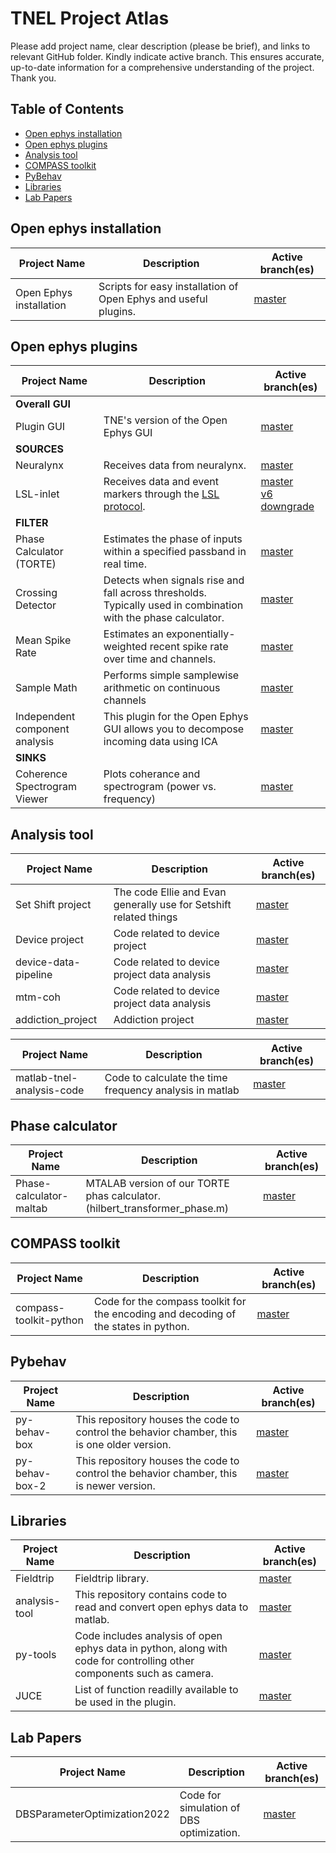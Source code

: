 # TNEL Project Atlas
Please add project name, clear description (please be brief), and links to relevant GitHub folder. Kindly indicate active branch. This ensures accurate, up-to-date information for a comprehensive understanding of the project. Thank you.


## Table of Contents
* [Open ephys installation](#open-ephys-plugins)
* [Open ephys plugins](#open-ephys-installation)
* [Analysis tool](#analysis-tool)
* [COMPASS toolkit](#compass-toolkit)
* [PyBehav](#pybehav)
* [Libraries](#libraries)
* [Lab Papers](#lab-papers)

## Open ephys installation
| Project Name | Description | Active branch(es) |
| --- | --- | --- |
| Open Ephys installation | Scripts for easy installation of Open Ephys and useful plugins. | [master](https://github.com/tne-lab/oep-installation.git)

## Open ephys plugins
| Project Name | Description | Active branch(es) |
| --- | --- | --- |
| **Overall GUI**| |  |
| Plugin GUI | TNE's version of the Open Ephys GUI  | [master](https://github.com/tne-lab/plugin-GUI) |
| **SOURCES**| |  |
| Neuralynx | Receives data from neuralynx. | [master](https://github.com/tne-lab/neuralynx-plugin.git)|
| LSL-inlet | Receives data and event markers through the [LSL protocol](https://labstreaminglayer.org/#/). | [master](https://github.com/tne-lab/LSL-inlet) <br /> [v6 downgrade](https://github.com/tne-lab/LSL-inlet/tree/v6-downgrade) |
| **FILTER**| |  |
| Phase Calculator (TORTE) | Estimates the phase of inputs within a specified passband in real time. | [master](https://github.com/tne-lab/TORTE.git)
| Crossing Detector | Detects when signals rise and fall across thresholds. Typically used in combination with the phase calculator.  | [master](https://github.com/tne-lab/crossing-detector) |
| Mean Spike Rate | Estimates an exponentially-weighted recent spike rate over time and channels. | [master](https://github.com/tne-lab/mean-spike-rate/tree/master) |
| Sample Math | Performs simple samplewise arithmetic on continuous channels  | [master](https://github.com/tne-lab/sample-math/tree/master) |
| Independent component analysis | This plugin for the Open Ephys GUI allows you to decompose incoming data using ICA | [master](https://github.com/tne-lab/ica-plugin.git) |
| **SINKS**| |  |
| Coherence Spectrogram Viewer | Plots coherance and spectrogram (power vs. frequency)  | [master](https://github.com/tne-lab/Coherence-Spectrogram-Viewer) |

## Analysis tool
| Project Name | Description | Active branch(es) |
| --- | --- | --- |
|Set Shift project|The code Ellie and Evan generally use for Setshift related things|[master](https://github.com/tne-lab/ee-lib)|
|Device project|Code related to device project|[master](https://github.com/tne-lab/ASIC-testing-v2.git)|
|device-data-pipeline|Code related to device project data analysis|[master](https://github.com/tne-lab/device-data-pipeline.git)|
|mtm-coh|Code related to device project data analysis|[master](https://github.com/tne-lab/mtm-coh.git)|
|addiction_project|Addiction project |[master](https://github.com/tne-lab/addiction_project2)|

| Project Name | Description | Active branch(es) |
| --- | --- | --- |
| matlab-tnel-analysis-code | Code to calculate the time frequency analysis in matlab | [master](https://github.com/tne-lab/matlab-tnel-analysis-code.git) |

## Phase calculator
| Project Name | Description | Active branch(es) |
| --- | --- | --- |
| Phase-calculator-maltab| MTALAB version of our TORTE phas calculator. (hilbert_transformer_phase.m) | [master](https://github.com/tne-lab/closed-loop-matlab/blob/master/simulation/hilbert_transformer_phase.m) |

## COMPASS toolkit
| Project Name | Description | Active branch(es) |
| --- | --- | --- |
| compass-toolkit-python| Code for the compass toolkit for the encoding and decoding of the states in python. | [master](https://github.com/tne-lab/compass-toolkit-python.git) |


## Pybehav
| Project Name | Description | Active branch(es) |
| --- | --- | --- |
| py-behav-box | This repository houses the code to control the behavior chamber, this is one older version. | [master](https://github.com/tne-lab/py-behav-box.git) |
| py-behav-box-2 | This repository houses the code to control the behavior chamber, this is newer version. | [master](https://github.com/tne-lab/py-behav-box-v2.git) |

## Libraries
| Project Name | Description | Active branch(es) |
| --- | --- | --- |
| Fieldtrip | Fieldtrip library. | [master](https://www.fieldtriptoolbox.org/download/) |
| analysis-tool | This repository contains code to read and convert open ephys data to matlab. | [master](https://github.com/tne-lab/analysis-tools.git) |
| py-tools | Code includes analysis of open ephys data in python, along with code for controlling other components such as camera. | [master](https://github.com/tne-lab/py-tools.git) |
| JUCE| List of function readilly available to be used in the plugin. | [master](https://docs.juce.com/develop/index.html) |


## Lab Papers
| Project Name | Description | Active branch(es) |
| --- | --- | --- |
| DBSParameterOptimization2022 | Code for simulation of DBS optimization. | [master](https://github.com/tne-lab/DBSParameterOptimization2022.git) |
